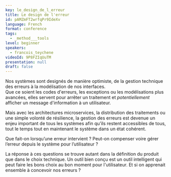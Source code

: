 ```yaml
---
key: le_design_de_l_erreur
title: Le design de l'erreur
id: pAMZmFT2wrfqPr9IdeXv
language: French
format: conference
tags:
  - _method___tools
level: beginner
speakers:
  - francois_teychene
videoId: 9P8FZIqUuTM
presentation: null
draft: false
---
```

Nos systèmes sont designés de manière optimiste, de la gestion technique des erreurs à la modélisation de nos interfaces.  
Que ce soient les codes d'erreurs, les exceptions ou les modélisations plus avancées, elles servent pour arrêter un traitement et _potentiellement_ afficher un message d'information à un utilisateur.

Mais avec les architectures microservices, la distribution des traitements ou une simple volonté de résilience, la gestion des erreurs est devenue un enjeu important de tous les systèmes afin qu’ils restent accessibles de tous, tout le temps tout en maintenant le système dans un état cohérent.

Que fait-on lorsqu’une erreur intervient ? Peut-on compenser voire gérer l’erreur depuis le système pour l’utilisateur ?

La réponse à ces questions se trouve autant dans la définition du produit que dans le choix technique.
Un outil bien conçu est un outil intelligent qui peut faire les bons choix au bon moment pour l'utilisateur. Et si on apprenait ensemble à concevoir nos erreurs ?
